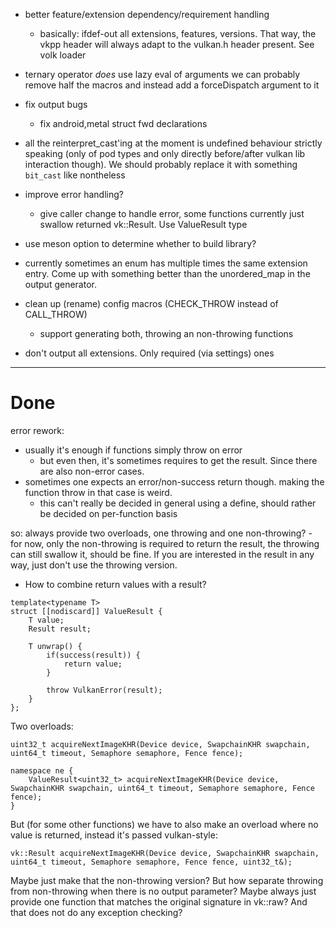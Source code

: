- better feature/extension dependency/requirement handling
	- basically: ifdef-out all extensions, features, versions.
	  That way, the vkpp header will always adapt to the vulkan.h header
	  present. See volk loader

- ternary operator *does* use lazy eval of arguments
  we can probably remove half the macros and instead add a
  forceDispatch argument to it
- fix output bugs
	- fix android,metal struct fwd declarations
- all the reinterpret_cast'ing at the moment is undefined behaviour
  strictly speaking (only of pod types and only directly before/after
  vulkan lib interaction though). We should probably replace it
  with something `bit_cast` like nontheless
- improve error handling?
	- give caller change to handle error, some functions currently
	  just swallow returned vk::Result. Use ValueResult<T> type

- use meson option to determine whether to build library?
- currently sometimes an enum has multiple times the same extension
  entry. Come up with something better than the unordered_map
  in the output generator.
- clean up (rename) config macros (CHECK_THROW instead of CALL_THROW)
	- support generating both, throwing an non-throwing functions
- don't output all extensions. Only required (via settings) ones

---

# Done 
error rework:

- usually it's enough if functions simply throw on error
	- but even then, it's sometimes requires to get the result.
	  Since there are also non-error cases.
- sometimes one expects an error/non-success return though.
  making the function throw in that case is weird.
  	- this can't really be decided in general using a define, should
	  rather be decided on per-function basis

so: always provide two overloads, one throwing and one non-throwing?
	- for now, only the non-throwing is required to return the result,
	  the throwing can still swallow it, should be fine. If you are interested
	  in the result in any way, just don't use the throwing version.
- How to combine return values with a result?

```
template<typename T>
struct [[nodiscard]] ValueResult {
	T value;
	Result result;

	T unwrap() {
		if(success(result)) {
			return value;
		}

		throw VulkanError(result);
	}
};
```

Two overloads:

```
uint32_t acquireNextImageKHR(Device device, SwapchainKHR swapchain, uint64_t timeout, Semaphore semaphore, Fence fence);

namespace ne {
	ValueResult<uint32_t> acquireNextImageKHR(Device device, SwapchainKHR swapchain, uint64_t timeout, Semaphore semaphore, Fence fence);
}
```

But (for some other functions) we have to also make an overload where
no value is returned, instead it's passed vulkan-style:

```
vk::Result acquireNextImageKHR(Device device, SwapchainKHR swapchain, uint64_t timeout, Semaphore semaphore, Fence fence, uint32_t&);
```

Maybe just make that the non-throwing version?
But how separate throwing from non-throwing when there is no output parameter?
Maybe always just provide one function that matches the original signature
in vk::raw? And that does not do any exception checking?
